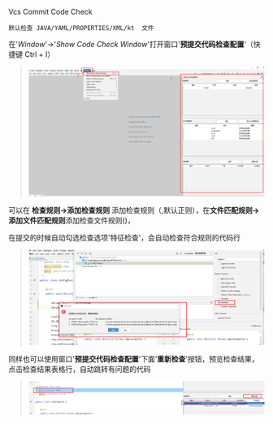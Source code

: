 Vcs Commit Code Check

    默认检查 JAVA/YAML/PROPERTIES/XML/kt  文件 

在'*Window*'->'*Show Code Check Window*'打开窗口'**预提交代码检查配置**'（快捷键 Ctrl + I）
>![打开窗口](mdimg/openPlugin.png)

可以在 **检查规则->添加检查规则** 添加检查规则（,默认正则），在**文件匹配规则->添加文件匹配规则**添加检查文件规则()，

在提交的时候自动勾选检查选项'特征检查'，会自动检查符合规则的代码行
>![默认勾选](mdimg/commitResult.png)

同样也可以使用窗口'**预提交代码检查配置**'下面'**重新检查**'按钮，预览检查结果，点击检查结果表格行，自动跳转有问题的代码
>![检查结果](mdimg/checkResult.png)
